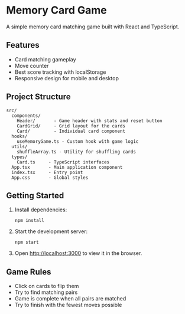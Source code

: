 # Memory Card Game

A simple memory card matching game built with React and TypeScript.

## Features

- Card matching gameplay
- Move counter
- Best score tracking with localStorage
- Responsive design for mobile and desktop

## Project Structure

```
src/
  components/
    Header/       - Game header with stats and reset button
    CardGrid/     - Grid layout for the cards
    Card/         - Individual card component
  hooks/
    useMemoryGame.ts - Custom hook with game logic
  utils/
    shuffleArray.ts - Utility for shuffling cards
  types/
    Card.ts     - TypeScript interfaces
  App.tsx       - Main application component
  index.tsx     - Entry point
  App.css       - Global styles
```

## Getting Started

1. Install dependencies:

   ```
   npm install
   ```

2. Start the development server:

   ```
   npm start
   ```

3. Open [http://localhost:3000](http://localhost:3000) to view it in the
   browser.

## Game Rules

- Click on cards to flip them
- Try to find matching pairs
- Game is complete when all pairs are matched
- Try to finish with the fewest moves possible

